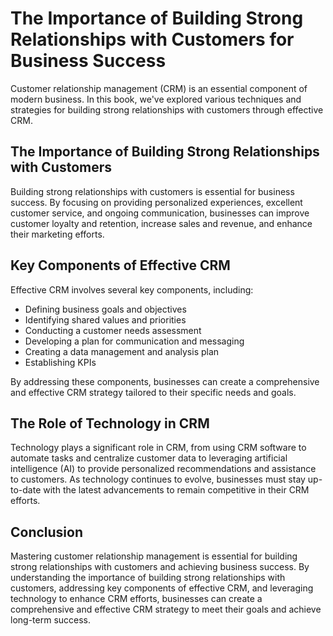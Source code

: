 The Importance of Building Strong Relationships with Customers for Business Success
======================================================================================================================================================

Customer relationship management (CRM) is an essential component of modern business. In this book, we've explored various techniques and strategies for building strong relationships with customers through effective CRM.

The Importance of Building Strong Relationships with Customers
--------------------------------------------------------------

Building strong relationships with customers is essential for business success. By focusing on providing personalized experiences, excellent customer service, and ongoing communication, businesses can improve customer loyalty and retention, increase sales and revenue, and enhance their marketing efforts.

Key Components of Effective CRM
-------------------------------

Effective CRM involves several key components, including:

* Defining business goals and objectives
* Identifying shared values and priorities
* Conducting a customer needs assessment
* Developing a plan for communication and messaging
* Creating a data management and analysis plan
* Establishing KPIs

By addressing these components, businesses can create a comprehensive and effective CRM strategy tailored to their specific needs and goals.

The Role of Technology in CRM
-----------------------------

Technology plays a significant role in CRM, from using CRM software to automate tasks and centralize customer data to leveraging artificial intelligence (AI) to provide personalized recommendations and assistance to customers. As technology continues to evolve, businesses must stay up-to-date with the latest advancements to remain competitive in their CRM efforts.

Conclusion
----------

Mastering customer relationship management is essential for building strong relationships with customers and achieving business success. By understanding the importance of building strong relationships with customers, addressing key components of effective CRM, and leveraging technology to enhance CRM efforts, businesses can create a comprehensive and effective CRM strategy to meet their goals and achieve long-term success.
